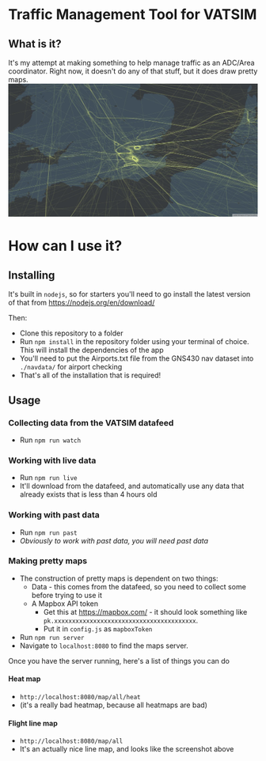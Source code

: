 # Traffic Management Tool for VATSIM
## What is it?
It's my attempt at making something to help manage traffic as an ADC/Area coordinator. Right now, it doesn't do any of that stuff, but it does draw pretty maps. 
![Map created using TMTV showing VATSIM traffic over the UK](./readme-image.jpeg)
# How can I use it?
## Installing
It's built in ``nodejs``, so for starters you'll need to go install the latest version of that from https://nodejs.org/en/download/

Then:
- Clone this repository to a folder
- Run ``npm install`` in the repository folder using your terminal of choice. This will install the dependencies of the app
- You'll need to put the Airports.txt file from the GNS430 nav dataset into ``./navdata/`` for airport checking
- That's all of the installation that is required!

## Usage
### Collecting data from the VATSIM datafeed
- Run ``npm run watch``


### Working with live data
- Run ``npm run live``
- It'll download from the datafeed, and automatically use any data that already exists that is less than 4 hours old
### Working with past data
- Run ``npm run past``
- *Obviously to work with past data, you will need past data*

### Making pretty maps
- The construction of pretty maps is dependent on two things:
    - Data - this comes from the datafeed, so you need to collect some before trying to use it
    - A Mapbox API token
        - Get this at https://mapbox.com/ - it should look something like ``pk.xxxxxxxxxxxxxxxxxxxxxxxxxxxxxxxxxxxxxxxx``. 
        - Put it in ``config.js`` as ``mapboxToken``
- Run ``npm run server``
- Navigate to ``localhost:8080`` to find the maps server. 

Once you have the server running, here's a list of things you can do
#### Heat map
- ``http://localhost:8080/map/all/heat``
- (it's a really bad heatmap, because all heatmaps are bad)

#### Flight line map
- ``http://localhost:8080/map/all``
- It's an actually nice line map, and looks like the screenshot above